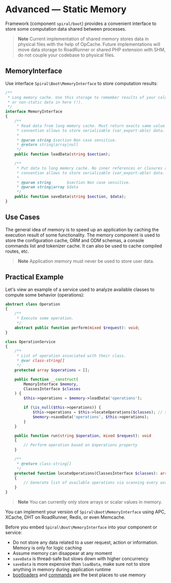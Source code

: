 # Advanced — Static Memory

Framework (component `spiral/boot`) provides a convenient interface to store some computation data shared between
processes.

> **Note**
> Current implementation of shared memory stores data in physical files with the help of OpCache. Future implementations
> will move data storage to RoadRunner or shared PHP extension with SHM, do not couple your codebase to physical files.

## MemoryInterface

Use interface `Spiral\Boot\MemoryInterface` to store computation results:

```php
/**
 * Long memory cache. Use this storage to remember results of your calculations, do not store user
 * or non-static data in here (!).
 */
interface MemoryInterface
{
    /**
     * Read data from long memory cache. Must return exacts same value as saved or null. Current
     * convention allows to store serializable (var_export-able) data.
     *
     * @param string $section Non case sensitive.
     * @return string|array|null
     */
    public function loadData(string $section);

    /**
     * Put data to long memory cache. No inner references or closures are allowed. Current
     * convention allows to store serializable (var_export-able) data.
     *
     * @param string       $section Non case sensitive.
     * @param string|array $data
     */
    public function saveData(string $section, $data);
}
```

## Use Cases

The general idea of memory is to speed up an application by caching the execution result of some functionality. The
memory component is used to store the configuration cache, ORM and ODM schemas, a console commands list and tokenizer cache.
It can also be used to cache compiled routes, etc.

> **Note**
> Application memory must never be used to store user data.

## Practical Example

Let's view an example of a service used to analyze available classes to compute some behavior (operations):

```php
abstract class Operation
{
    /**
     * Execute some operation.
     */
    abstract public function perform(mixed $request): void;
}

class OperationService
{
    /**
     * List of operation associated with their class.
     * @var class-string[] 
     */
    protected array $operations = [];

    public function __construct(
        MemoryInterface $memory, 
        ClassesInterface $classes
    ) {
        $this->operations = $memory->loadData('operations');

        if (\is_null($this->operations)) {
            $this->operations = $this->locateOperations($classes); // slow operation
            $memory->saveData('operations', $this->operations);
        }      
    }

    public function run(string $operation, mixed $request): void
    {
        // Perform operation based on $operations property
    }

    /**
     * @return class-string[]
     */
    protected function locateOperations(ClassesInterface $classes): array
    {
        // Generate list of available operations via scanning every available class
    }
}
```

> **Note**
> You can currently only store arrays or scalar values in memory.

You can implement your version of `Spiral\Boot\MemoryInterface` using APC, XCache, DHT on RoadRunner, Redis, or even
Memcache.

Before you embed `Spiral\Boot\MemoryInterface` into your component or service:

* Do not store any data related to a user request, action or information. Memory is only for logic caching
* Assume memory can disappear at any moment
* `saveData` is thread-safe but slows down with higher concurrency
* `saveData` is more expensive than `loadData`, make sure not to store anything in memory during application runtime
* [bootloaders](../framework/bootloaders.md) and [commands](../console/commands.md) are the best places to use memory
